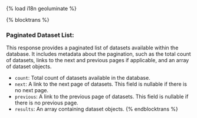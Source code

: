 {% load i18n geoluminate %}

{% blocktrans %}
### Paginated Dataset List:
This response provides a paginated list of datasets available within the database. It includes metadata about the pagination, such as the total count of datasets, links to the next and previous pages if applicable, and an array of dataset objects.

- `count`: Total count of datasets available in the database.
- `next`: A link to the next page of datasets. This field is nullable if there is no next page.
- `previous`: A link to the previous page of datasets. This field is nullable if there is no previous page.
- `results`: An array containing dataset objects.
{% endblocktrans %}
